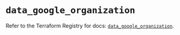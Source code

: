 # `data_google_organization`

Refer to the Terraform Registry for docs: [`data_google_organization`](https://registry.terraform.io/providers/hashicorp/google-beta/6.32.0/docs/data-sources/google_organization).
